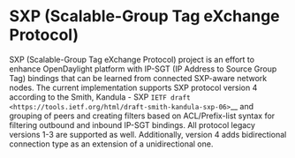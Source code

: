 # SXP (Scalable-Group Tag eXchange Protocol)

SXP (Scalable-Group Tag eXchange Protocol) project is an effort to enhance
OpenDaylight platform with IP-SGT (IP Address to Source Group Tag)
bindings that can be learned from connected SXP-aware network nodes. The
current implementation supports SXP protocol version 4 according to the
Smith, Kandula - SXP `IETF
draft <https://tools.ietf.org/html/draft-smith-kandula-sxp-06>`__ and
grouping of peers and creating filters based on ACL/Prefix-list syntax
for filtering outbound and inbound IP-SGT bindings. All protocol legacy
versions 1-3 are supported as well. Additionally, version 4 adds
bidirectional connection type as an extension of a unidirectional one.